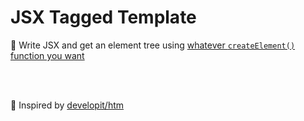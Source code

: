 # JSX Tagged Template
🌲 Write JSX and get an element tree using [whatever `createElement()` function you want](https://reactjs.org/docs/react-without-jsx.html#:~:text=React.createElement(component%2C%20props%2C%20...children))

<br />
<div align="center">

<!-- TODO: Add example image -->

</div>
<br />

**🌟** Inspired by [developit/htm](https://github.com/developit/htm)
